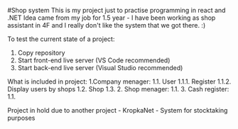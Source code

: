 #Shop system
This is my project just to practise programming in react and .NET
Idea came from my job for 1.5 year - I have been working as shop assistant in 4F and I really don't like the system that we got there. :)

To test the current state of a project:
1. Copy repository
2. Start front-end live server (VS Code recommended)
3. Start back-end live server (Visual Studio recommended)

What is included in project:
1.Company menager:
  1.1. User
    1.1.1. Register
    1.1.2. Display users by shops
  1.2. Shop
  1.3.
2. Shop menager:
  1.1.
3. Cash register:
  1.1.

Project in hold due to another project - KropkaNet - System for stocktaking purposes
